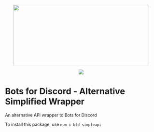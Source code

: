 <div style='text-align: center;'>
    <p>
        <img src='https://i.imgur.com/TvAtKmw.png' width=450 height=200>
    </p>
    <p>
        <a href='https://nodei.co/npm/bfd-simpleapi/'><img src='https://nodei.co/npm/bfd-simpleapi.png'></a>
    </p>
</div>

# Bots for Discord - Alternative Simplified Wrapper

An alternative API wrapper to Bots for Discord

To install this package, use ``npm i bfd-simpleapi``